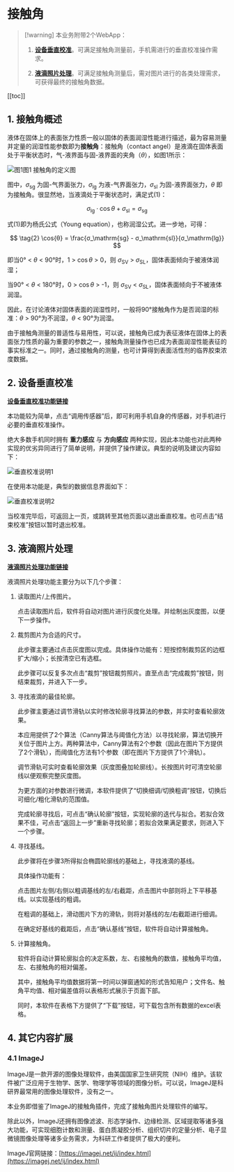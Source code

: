 # 接触角

> [!warning] 本业务附带2个WebApp：
> 
> 1.  [**设备垂直校准**](vertical-calibration.md)。可满足接触角测量前，手机需进行的垂直校准操作需求。
> 
> 2.  [**液滴照片处理**](drop-pic-process.md)。可满足接触角测量后，需对图片进行的各类处理需求，可获得最终的接触角数据。

[[toc]]

## 1.  接触角概述

液体在固体上的表面张力性质一般以固体的表面润湿性能进行描述，最为容易测量并定量的润湿性能参数即为**接触角**：接触角（contact angel）是液滴在固体表面处于平衡状态时，气-液界面与固-液界面的夹角（$θ$），如图1所示：

![图1](index_files/图1.png)<MyPicHead>图1  接触角的定义图</MyPicHead>

图中，$σ_\mathrm{sg}$ 为固-气界面张力，$σ_\mathrm{lg}$ 为液-气界面张力，$σ_\mathrm{sl}$ 为固-液界面张力，$θ$ 即为接触角。很显然地，当液滴处于平衡状态时，满足式(1)：

$$ \tag{1}
  σ_\mathrm{lg} \cdot \cos{θ} + σ_\mathrm{sl} = σ_\mathrm{sg}
$$

式(1)即为杨氏公式（Young equation），也称润湿公式。进一步地，可得：

$$ \tag{2}
  \cos{θ} = \frac{σ_\mathrm{sg} - σ_\mathrm{sl}}{σ_\mathrm{lg}} 
$$

即当0° < $θ$ < 90°时，1 > $\cos{θ}$ > 0，则 $σ_\mathrm{SV}$ > $σ_\mathrm{SL}$，固体表面倾向于被液体润湿；

当90° < $θ$ < 180°时，0 > $\cos{θ}$ > -1，则 $σ_\mathrm{SV}$ < $σ_\mathrm{SL}$，固体表面倾向于不被液体润湿。

因此，在讨论液体对固体表面的润湿性时，一般将90°接触角作为是否润湿的标准：$θ$ > 90°为不润湿，$θ$ < 90°为润湿。

由于接触角测量的普适性与易用性，可以说，接触角已成为表征液体在固体上的表面张力性质的最为重要的参数之一，接触角测量操作也已成为表面润湿性能表征的事实标准之一。同时，通过接触角的测量，也可计算得到表面活性剂的临界胶束浓度数据。

## 2.  设备垂直校准

[**设备垂直校准功能链接**](vertical-calibration.md)

本功能较为简单，点击“调用传感器”后，即可利用手机自身的传感器，对手机进行必要的垂直校准操作。

绝大多数手机同时拥有 **重力感应** 与 **方向感应** 两种实现，因此本功能也对此两种实现的优劣异同进行了简单说明，并提供了操作建议。典型的说明及建议内容如下：

![垂直校准说明1](index_files/垂直校准说明1.jpg)

在使用本功能是，典型的数据信息界面如下：

![垂直校准说明2](index_files/垂直校准说明2.jpg)

当校准完毕后，可返回上一页，或跳转至其他页面以退出垂直校准。也可点击“结束校准”按钮以暂时退出校准。

## 3.  液滴照片处理

[**液滴照片处理功能链接**](drop-pic-process.md)

液滴照片处理功能主要分为以下几个步骤：

1.  读取图片/上传图片。

    点击读取图片后，软件将自动对图片进行灰度化处理。并绘制出灰度图，以便下一步操作。

2.  裁剪图片为合适的尺寸。

    此步骤主要通过点击灰度图以完成。具体操作功能有：短按控制裁剪区的边框扩大/缩小；长按清空已有选框。

    此步骤可以反复多次点击“裁剪”按钮裁剪照片。直至点击“完成裁剪”按钮，则结束裁剪，并进入下一步。

3.  寻找液滴的最佳轮廓。

    此步骤主要通过调节滑轨以实时修改轮廓寻找算法的参数，并实时查看轮廓效果。

    本应用提供了2个算法（Canny算法与阈值化方法）以寻找轮廓，算法切换开关位于图片上方。两种算法中，Canny算法有2个参数（因此在图片下方提供了2个滑轨），而阈值化方法有1个参数（即在图片下方提供了1个滑轨）。

    调节滑轨可实时查看轮廓效果（灰度图叠加轮廓线）。长按图片时可清空轮廓线以便观察完整灰度图。

    为更方面的对参数进行微调，本软件提供了“切换细调/切换粗调”按钮，切换后可细化/粗化滑轨的范围值。

    完成轮廓寻找后，可点击“确认轮廓”按钮，实现轮廓的迭代与拟合。若拟合效果不佳，可点击“返回上一步”重新寻找轮廓；若拟合效果满足要求，则进入下一个步骤。

4.  寻找基线。

    此步骤将在步骤3所得拟合椭圆轮廓线的基础上，寻找液滴的基线。

    具体操作功能有：

    点击图片左侧/右侧以粗调基线的左/右截距，点击图片中部则将上下平移基线。以实现基线的粗调。

    在粗调的基础上，滑动图片下方的滑轨，则将对基线的左/右截距进行细调。

    在确定好基线的截距后，点击“确认基线”按钮，软件将自动计算接触角。

5.  计算接触角。

    软件将自动计算轮廓拟合的决定系数，左、右接触角的数值，接触角平均值，左、右接触角的相对偏差。

    其中，接触角平均值数据将第一时间以弹窗通知的形式告知用户；文件名、触角平均值、相对偏差值将以表格形式展示于页面下部。

    同时，本软件在表格下方提供了“下载”按钮，可下载包含所有数据的excel表格。

## 4.  其它内容扩展

### 4.1 ImageJ

ImageJ是一款开源的图像处理软件，由美国国家卫生研究院（NIH）维护。该软件被广泛应用于生物学、医学、物理学等领域的图像分析。可以说，ImageJ是科研界最常用的图像处理软件，没有之一。

本业务即借鉴了ImageJ的接触角插件，完成了接触角图片处理软件的编写。

除此以外，ImageJ还拥有图像滤波、形态学操作、边缘检测、区域提取等诸多强大功能，可实现细胞计数和测量、蛋白质凝胶分析、组织切片的定量分析、电子显微镜图像处理等诸多业务需求，为科研工作者提供了极大的便利。

ImageJ官网链接：[https://imagej.net/ij/index.html](https://imagej.net/ij/index.html)

<!--
  逻辑层
 -->
<script setup>
</script>


<!--
  样式层
 -->
<style scoped>
/* 图片 */
.vp-doc img {
  /* 宽度缩小，不然显得太大了 */
  max-width: 350px;
  /* 居中 */
  margin: auto;
}
</style>